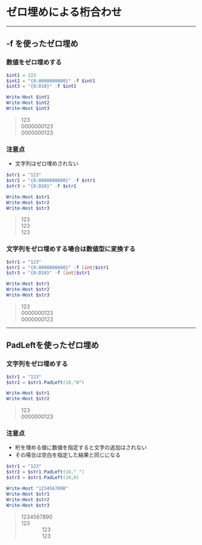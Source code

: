 # ゼロ埋めによる桁合わせ

---

## **-f** を使ったゼロ埋め

### 数値をゼロ埋めする

```PowerShell
$int1 = 123
$int2 = "{0:0000000000}" -f $int1
$int3 = "{0:D10}" -f $int1

Write-Host $int1
Write-Host $int2
Write-Host $int3
```

> 123  
  0000000123  
  0000000123

### 注意点

* 文字列はゼロ埋めされない

```PowerShell
$str1 = "123"
$str2 = "{0:0000000000}" -f $str1
$str3 = "{0:D10}" -f $str1

Write-Host $str1
Write-Host $str2
Write-Host $str3
```

> 123  
  123  
  123

### 文字列をゼロ埋めする場合は数値型に変換する

```PowerShell
$str1 = "123"
$str2 = "{0:0000000000}" -f [int]$str1
$str3 = "{0:D10}" -f [int]$str1

Write-Host $str1
Write-Host $str2
Write-Host $str3
```

> 123  
  0000000123  
  0000000123

---

## PadLeftを使ったゼロ埋め

### 文字列をゼロ埋めする

```PowerShell
$str1 = "123"
$str2 = $str1.PadLeft(10,"0")

Write-Host $str1
Write-Host $str2
```

> 123  
  0000000123

### 注意点

* 桁を埋める値に数値を指定すると文字の追加はされない
* その場合は空白を指定した結果と同じになる

```PowerShell
$str1 = "123"
$str2 = $str1.PadLeft(10," ")
$str3 = $str1.PadLeft(10,0)

Write-Host "1234567890"
Write-Host $str1
Write-Host $str2
Write-Host $str3
```

> 1234567890  
  123  
  &nbsp; &nbsp; &nbsp; &nbsp; &nbsp; &nbsp; &nbsp; 123  
  &nbsp; &nbsp; &nbsp; &nbsp; &nbsp; &nbsp; &nbsp; 123
